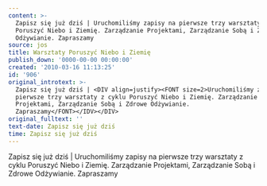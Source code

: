```yaml
---
content: >-
  Zapisz się już dziś | Uruchomiliśmy zapisy na pierwsze trzy warsztaty z cyklu
  Poruszyć Niebo i Ziemię. Zarządzanie Projektami, Zarządzanie Sobą i Zdrowe
  Odżywianie. Zapraszamy
source: jos
title: Warsztaty Poruszyć Niebo i Ziemię
publish_down: '0000-00-00 00:00:00'
created: '2010-03-16 11:13:25'
id: '906'
original_introtext: >-
  Zapisz się już dziś | <DIV align=justify><FONT size=2>Uruchomiliśmy zapisy na
  pierwsze trzy warsztaty z cyklu Poruszyć Niebo i Ziemię. Zarządzanie
  Projektami, Zarządzanie Sobą i Zdrowe Odżywianie.
  Zapraszamy</FONT></IDV></DIV>
original_fulltext: ''
text-date: Zapisz się już dziś
time: Zapisz się już dziś
---
```

Zapisz się już dziś | Uruchomiliśmy zapisy na pierwsze trzy warsztaty z cyklu Poruszyć Niebo i Ziemię. Zarządzanie Projektami, Zarządzanie Sobą i Zdrowe Odżywianie. Zapraszamy

<!--{{json:{"created_date":"2010-03-16 11:13:25","publish_down":"0000-00-00 00:00:00","id":"906"}}}-->